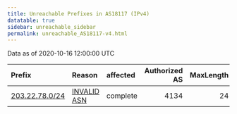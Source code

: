 ```yaml
---
title: Unreachable Prefixes in AS18117 (IPv4)
datatable: true
sidebar: unreachable_sidebar
permalink: unreachable_AS18117-v4.html
---
```


Data as of 2020-10-16 12:00:00 UTC


<div class="datatable-begin"></div>

| Prefix                                                 | Reason                                                                                                | affected   |   Authorized AS |   MaxLength | Anchor                                       |   unreachable /24s |
|:-------------------------------------------------------|:------------------------------------------------------------------------------------------------------|:-----------|----------------:|------------:|:---------------------------------------------|-------------------:|
| [203.22.78.0/24](https://stat.ripe.net/203.22.78.0/24) | [INVALID ASN](https://rpki-validator.ripe.net/announcement-preview?asn=AS18117&prefix=203.22.78.0/24) | complete   |            4134 |          24 | [APNIC](unreachable_APNIC_RPKI_Root-v4.html) |                  1 |

<div class="datatable-end"></div>